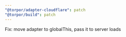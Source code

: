 ```yaml
---
"@torpor/adapter-cloudflare": patch
"@torpor/build": patch
---
```


Fix: move adapter to globalThis, pass it to server loads
